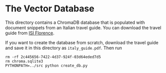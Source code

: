 # The Vector Database
This directory contains a ChromaDB database that is populated with document snippets from an Italian travel guide. You
can download the travel guide from [ISI Florence](https://isiflorence.org/wp-content/uploads/2022/02/MINI-TRAVEL-GUIDE.pdf).

If you want to create the database from scratch, download the travel guide and save it in this directory as `italy_guide.pdf`. Then
run

```
rm -rf 2c445656-7422-4d37-924f-03d64eded7d5
rm chroma.sqlite3
PYTHONPATH=../src python create_db.py
```
